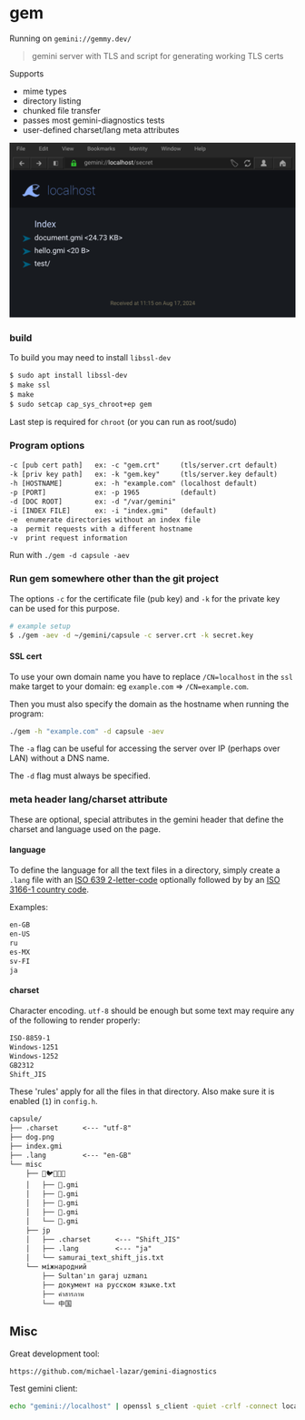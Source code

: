 # gem

Running on `gemini://gemmy.dev/`

> gemini server with TLS and script for generating working TLS certs

Supports 
- mime types
- directory listing
- chunked file transfer
- passes most gemini-diagnostics tests
- user-defined charset/lang meta attributes

![Directory listing as seen in Lagrange](.gitea/lagrange.png)

### build
To build you may need to install `libssl-dev`

```sh
$ sudo apt install libssl-dev
$ make ssl
$ make
$ sudo setcap cap_sys_chroot+ep gem
```
Last step is required for `chroot` (or you can run as root/sudo)

### Program options
```
-c [pub cert path]   ex: -c "gem.crt"     (tls/server.crt default)
-k [priv key path]   ex: -k "gem.key"     (tls/server.key default)
-h [HOSTNAME]        ex: -h "example.com" (localhost default)
-p [PORT]            ex: -p 1965          (default)
-d [DOC ROOT]        ex: -d "/var/gemini"
-i [INDEX FILE]      ex: -i "index.gmi"   (default)
-e  enumerate directories without an index file
-a  permit requests with a different hostname
-v  print request information
```

Run with `./gem -d capsule -aev`

### Run gem somewhere other than the git project
The options `-c` for the certificate file (pub key) and `-k` for the private key can be used for this purpose.
```sh
# example setup
$ ./gem -aev -d ~/gemini/capsule -c server.crt -k secret.key
```

#### SSL cert
To use your own domain name you have to replace `/CN=localhost` in the `ssl` make target to your domain: eg `example.com` => `/CN=example.com`.

Then you must also specify the domain as the hostname when running the program:
```sh
./gem -h "example.com" -d capsule -aev
```

The `-a` flag can be useful for accessing the server over IP (perhaps over LAN) without a DNS name.

The `-d` flag must always be specified.

### meta header lang/charset attribute
These are optional, special attributes in the gemini header that define the charset and language used on the page. 

#### language
To define the language for all the text files in a directory, simply create a `.lang` file with an [ISO 639 2-letter-code](https://en.wikipedia.org/wiki/List_of_ISO_639_language_codes#Table) optionally followed by by an [ISO 3166-1 country code](https://en.wikipedia.org/wiki/List_of_ISO_3166_country_codes#Current_ISO_3166_country_codes).

Examples:
```
en-GB
en-US
ru
es-MX
sv-FI
ja
```
#### charset
Character encoding. `utf-8` should be enough but some text may require any of the following to render properly:
```
ISO-8859-1
Windows-1251
Windows-1252
GB2312
Shift_JIS
```

These 'rules' apply for all the files in that directory. Also make sure it is enabled (`1`) in `config.h`.

```
capsule/
├── .charset      <--- "utf-8"
├── dog.png
├── index.gmi
├── .lang         <--- "en-GB"
└── misc
    ├── 🦊🐦🦉🐞🦓
    │   ├── 🦩.gmi
    │   ├── 🐅.gmi
    │   ├── 🐧.gmi
    │   ├── 🐬.gmi
    │   └── 🐺.gmi
    ├── jp
    │   ├── .charset      <--- "Shift_JIS"
    │   ├── .lang         <--- "ja"
    │   └── samurai_text_shift_jis.txt
    └── міжнародний
        ├── Sultan'ın garaj uzmanı
        ├── документ на русском языке.txt
        ├── คำสารภาพ
        └── 中国
```

## Misc

Great development tool:
```
https://github.com/michael-lazar/gemini-diagnostics
```

Test gemini client:
```sh
echo "gemini://localhost" | openssl s_client -quiet -crlf -connect localhost:1965
```